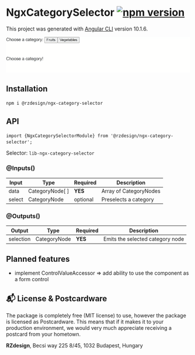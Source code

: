# NgxCategorySelector [![npm version](https://badge.fury.io/js/%40rzdesign%2Fngx-category-selector.svg)](https://badge.fury.io/js/%40rzdesign%2Fngx-category-selector)


This project was generated with [Angular CLI](https://github.com/angular/angular-cli) version 10.1.6.

![NgxCategorySelector Demo](preview.gif)

## Installation

`npm i @rzdesign/ngx-category-selector`

## API
`import {NgxCategorySelectorModule} from '@rzdesign/ngx-category-selector';`

Selector: `lib-ngx-category-selector`

### @Inputs()

| Input            | Type            | Required                   | Description                                                                                               |
| ---------------- | --------------- | -------------------------- | --------------------------------------------------------------------------------------------------------- |
| data             | CategoryNode[ ] | **YES**                    | Array of CategoryNodes                                                |
| select           | CategoryNode    | optional                   | Preselects a category                                                |


### @Outputs()

| Output           | Type         | Required | Description                                            |
| ---------------- | ------------ | -------- | ------------------------------------------------------ |
| selection        | CategoryNode | **YES**  | Emits the selected category node                       |


## Planned features

- implement ControlValueAccessor => add ability to use the component as a form control
  

## :mailbox_with_mail: License & Postcardware

The package is completely free (MIT license) to use, however the package is licensed as Postcardware. This means that if it makes it to your production environment, we would very much appreciate receiving a postcard from your hometown.

**RZdesign**,
Becsi way 225 8/45,
1032 Budapest,
Hungary
